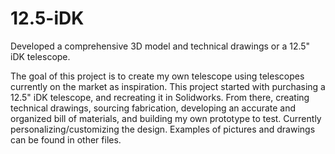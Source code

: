 # 12.5-iDK
Developed a comprehensive 3D model and technical drawings or a 12.5" iDK telescope.

The goal of this project is to create my own telescope using telescopes currently on the market as inspiration. This project started with purchasing a 12.5" iDK telescope, and recreating it in Solidworks. From there, creating technical drawings, sourcing fabrication, developing an accurate and organized bill of materials, and building my own prototype to test. Currently personalizing/customizing the design. Examples of pictures and drawings can be found in other files.
